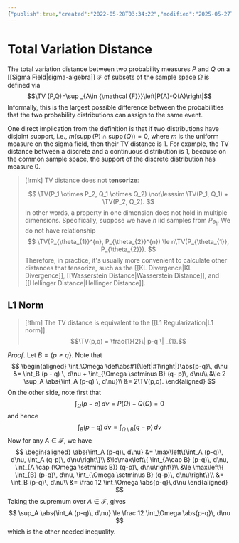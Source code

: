 ```yaml
---
{"publish":true,"created":"2022-05-28T03:34:22","modified":"2025-05-27T23:18:30","cssclasses":""}
---
```



# Total Variation Distance

The total variation distance between two probability measures $P$ and $Q$ on a [[Sigma Field\|sigma-algebra]] $\mathcal{F}$ of subsets of the sample space $\Omega$  is defined via
$$\TV (P,Q)=\sup _{A\in {\mathcal {F}}}\left|P(A)-Q(A)\right|$$
Informally, this is the largest possible difference between the probabilities that the two probability distributions can assign to the same event.

One direct implication from the definition is that if two distributions have disjoint support, i.e., $m(\operatorname{supp}(P)\cap \operatorname{supp}(Q))=0$, where $m$ is the uniform measure on the sigma field, then their TV distance is 1.
For example, the TV distance between a discrete and a continuous distribution is 1, because on the common sample space, the support of the discrete distribution has measure 0.

> [!rmk]
> TV distance does not **tensorize**:
>
> $$
> \TV(P_1 \otimes P_2, Q_1 \otimes Q_2) \not\lesssim \TV(P_1, Q_1) + \TV(P_2, Q_2).
> $$
> In other words, a property in one dimension does not hold in multiple dimensions.
> Specifically, suppose we have $n$ iid samples from $P_{\theta_{1}}$. We do not have relationship
> $$
> \TV(P_{\theta_{1}}^{n}, P_{\theta_{2}}^{n}) \le n\TV(P_{\theta_{1}}, P_{\theta_{2}}).
> $$
> Therefore, in practice, it's usually more convenient to calculate other distances that tensorize, such as the [[KL Divergence\|KL Divergence]], [[Wasserstein Distance\|Wasserstein Distance]], and [[Hellinger Distance\|Hellinger Distance]].

## L1 Norm

> [!thm]
> The TV distance is equivalent to the [[L1 Regularization\|L1 norm]].
> $$\TV(p,q) = \frac{1}{2}\| p-q \| _{1}.$$

*Proof*. Let $B = \{p \ge q\}$. Note that
$$
\begin{aligned}
\int_\Omega \def\abs#1{\left|#1\right|}\abs{p-q}\, d\nu &= \int_B (p - q) \, d\nu + \int_{\Omega \setminus B} (q- p)\, d\nu\\ &\le 2 \sup_A \abs{\int_A (p-q) \, d\nu}\\
&= 2\TV(p,q).
\end{aligned}
$$
On the other side, note first that
$$
\int_\Omega (p-q) \,d\nu = P(\Omega) - Q(\Omega) = 0
$$
and hence
$$
\int_B (p-q) \, d\nu = \int_{\Omega \setminus B} (q-p) \, d\nu
$$
Now for any $A \in \mathcal F$, we have
$$
\begin{aligned}
\abs{\int_A (p-q)\, d\nu} &= \max\left\{\int_A (p-q)\, d\nu, \int_A (q-p)\, d\nu\right\}\\
&\le\max\left\{ \int_{A\cap B} (p-q)\, d\nu, \int_{A \cap (\Omega \setminus B)} (q-p)\, d\nu\right\}\\
&\le \max\left\{ \int_{B} (p-q)\, d\nu, \int_{\Omega \setminus B} (q-p)\, d\nu\right\}\\
&= \int_B (p-q)\, d\nu\\
&= \frac 12 \int_\Omega \abs{p-q}\,d\nu
\end{aligned}
$$
Taking the supremum over $A \in \mathcal F$, gives
$$
\sup_A \abs{\int_A (p-q)\, d\nu} \le \frac 12 \int_\Omega \abs{p-q}\, d\nu
$$ 
which is the other needed inequality.
